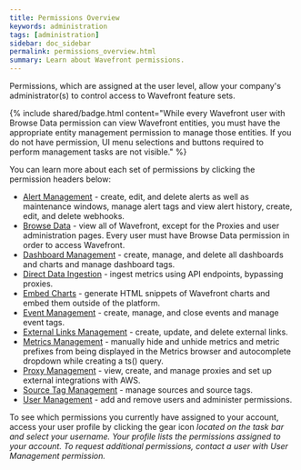 ```yaml
---
title: Permissions Overview
keywords: administration
tags: [administration]
sidebar: doc_sidebar
permalink: permissions_overview.html
summary: Learn about Wavefront permissions.
---
```


Permissions, which are assigned at the user level, allow your company's administrator(s) to control access to Wavefront feature sets.

{% include shared/badge.html content="While every Wavefront user with Browse Data permission can view Wavefront entities, you must have the appropriate entity management permission to manage those entities. If you do not have permission, UI menu selections and buttons required to perform management tasks are not visible." %}

You can learn more about each set of permissions by clicking the permission headers below:
 
- [Alert Management](alerts_managing.html) - create, edit, and delete alerts as well as maintenance windows, manage alert tags and view alert history, create, edit, and delete webhooks.
- [Browse Data](permissions_misc#browse-data-permission) - view all of Wavefront, except for the Proxies and user administration pages. Every user must have Browse Data permission in order to access Wavefront.
- [Dashboard Management](dashboards_managing.html) - create, manage, and delete all dashboards and charts and manage dashboard tags.
- [Direct Data Ingestion](permissions_misc#direct-data-ingestion-permission) - ingest metrics using API endpoints, bypassing proxies.
- [Embed Charts](permissions_misc#embed-charts-permission) - generate HTML snippets of Wavefront charts and embed them outside of the platform.
- [Event Management](events_managing.html) - create, manage, and close events and manage event tags.
- [External Links Management](external_links_managing.html) - create, update, and delete external links.
- [Metrics Management](metrics_managing.html) - manually hide and unhide metrics and metric prefixes from being displayed in the Metrics browser and autocomplete dropdown while creating a ts() query.
- [Proxy Management](proxies_managing.html) - view, create, and manage proxies and set up external integrations with AWS.
- [Source Tag Management](sources_managing.html) - manage sources and source tags.
- [User Management](users_managing.html) - add and remove users and administer permissions.

To see which permissions you currently have assigned to your account, access your user profile by clicking the gear icon <i class="fa fa-cog"/> located on the task bar and select your username. Your profile lists the permissions assigned to your account. To request additional permissions, contact a user with User Management permission.



